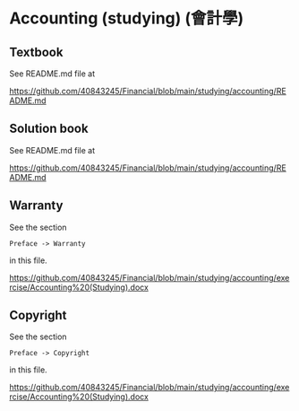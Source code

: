 # Accounting (studying) (會計學)
## Textbook
See README.md file at

https://github.com/40843245/Financial/blob/main/studying/accounting/README.md

## Solution book

See README.md file at

https://github.com/40843245/Financial/blob/main/studying/accounting/README.md

## Warranty
See the section
    
    Preface -> Warranty 

in this file.

https://github.com/40843245/Financial/blob/main/studying/accounting/exercise/Accounting%20(Studying).docx

## Copyright 
See the section
    
    Preface -> Copyright

in this file.

https://github.com/40843245/Financial/blob/main/studying/accounting/exercise/Accounting%20(Studying).docx


